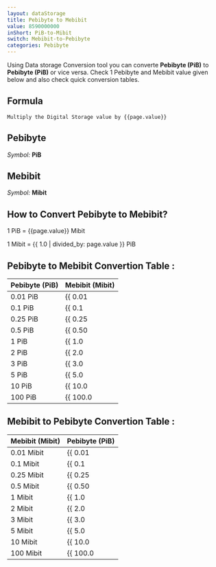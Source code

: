 ```yaml
---
layout: dataStorage
title: Pebibyte to Mebibit
value: 8590000000
inShort: PiB-to-Mibit
switch: Mebibit-to-Pebibyte
categories: Pebibyte
---
```


Using Data storage Conversion tool you can converte **Pebibyte (PiB)** to **Pebibyte (PiB)** or vice versa. Check 1 Pebibyte and Mebibit value given below and also check quick conversion tables.

## Formula
`Multiply the Digital Storage value by {{page.value}}`

## Pebibyte
*Symbol:* **PiB**

## Mebibit
*Symbol:* **Mibit**

## How to Convert Pebibyte to Mebibit?

1 PiB = {{page.value}} Mibit

1 Mibit = {{ 1.0 | divided_by: page.value }} PiB


## Pebibyte to Mebibit Convertion Table :

| Pebibyte (PiB) | Mebibit (Mibit) |
| ---- | ---- |
| 0.01 PiB | {{ 0.01 | times: page.value }} Mibit |
| 0.1 PiB | {{ 0.1 | times: page.value }} Mibit |
| 0.25 PiB | {{ 0.25 | times: page.value }} Mibit |
| 0.5 PiB | {{ 0.50 | times: page.value }} Mibit |
| 1 PiB | {{ 1.0 | times: page.value }} Mibit |
| 2 PiB | {{ 2.0 | times: page.value }} Mibit |
| 3 PiB | {{ 3.0 | times: page.value }} Mibit |
| 5 PiB | {{ 5.0 | times: page.value }} Mibit |
| 10 PiB | {{ 10.0 | times: page.value }} Mibit |
| 100 PiB | {{ 100.0 | times: page.value }} Mibit |

## Mebibit to Pebibyte Convertion Table :

| Mebibit (Mibit) | Pebibyte (PiB) |
| ---- | ---- |
| 0.01 Mibit | {{ 0.01 | divided_by: page.value }} PiB |
| 0.1 Mibit | {{ 0.1 | divided_by: page.value }} PiB |
| 0.25 Mibit | {{ 0.25 | divided_by: page.value }} PiB |
| 0.5 Mibit | {{ 0.50 | divided_by: page.value }} PiB |
| 1 Mibit | {{ 1.0 | divided_by: page.value }} PiB |
| 2 Mibit | {{ 2.0 | divided_by: page.value }} PiB |
| 3 Mibit | {{ 3.0 | divided_by: page.value }} PiB |
| 5 Mibit | {{ 5.0 | divided_by: page.value }} PiB |
| 10 Mibit | {{ 10.0 | divided_by: page.value }} PiB |
| 100 Mibit | {{ 100.0 | divided_by: page.value }} PiB |


<script>
document.getElementById('selectInput')[21].selected = true
document.getElementById('selectOutput')[7].selected = true
</script>
